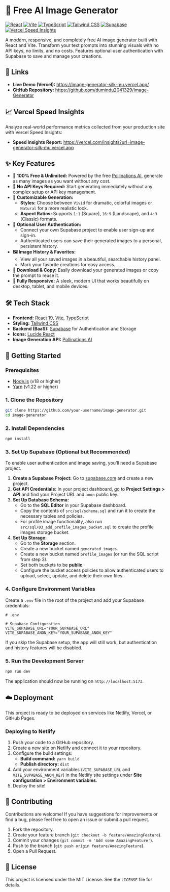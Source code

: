 # 🎨 Free AI Image Generator

[![React](https://img.shields.io/badge/React-19-blue?style=for-the-badge&logo=react)](https://react.dev/)
[![Vite](https://img.shields.io/badge/Vite-5-purple?style=for-the-badge&logo=vite)](https://vitejs.dev/)
[![TypeScript](https://img.shields.io/badge/TypeScript-5-blue?style=for-the-badge&logo=typescript)](https://www.typescriptlang.org/)
[![Tailwind CSS](https://img.shields.io/badge/Tailwind_CSS-3-cyan?style=for-the-badge&logo=tailwindcss)](https://tailwindcss.com/)
[![Supabase](https://img.shields.io/badge/Supabase-2-green?style=for-the-badge&logo=supabase)](https://supabase.com/)
[![Vercel Speed Insights](https://img.shields.io/badge/Speed%20Insights-View%20Report-0F172A?logo=vercel&logoColor=white&style=for-the-badge)](https://vercel.com/insights?url=image-generator-silk-mu.vercel.app)

A modern, responsive, and completely free AI image generator built with React and Vite. Transform your text prompts into stunning visuals with no API keys, no limits, and no costs. Features optional user authentication with Supabase to save and manage your creations.

## 🔗 Links

-   **Live Demo (Vercel):** https://image-generator-silk-mu.vercel.app/
-   **GitHub Repository:** https://github.com/dumindu2041329/Image-Generator

## 📈 Vercel Speed Insights

Analyze real-world performance metrics collected from your production site with Vercel Speed Insights:

-   **Speed Insights Report:** https://vercel.com/insights?url=image-generator-silk-mu.vercel.app

## ✨ Key Features

-   **🚀 100% Free & Unlimited:** Powered by the free [Pollinations AI](https://pollinations.ai/), generate as many images as you want without any cost.
-   **🔑 No API Keys Required:** Start generating immediately without any complex setup or API key management.
-   **🎨 Customizable Generation:**
    -   **Styles:** Choose between `Vivid` for dramatic, colorful images or `Natural` for a more realistic look.
    -   **Aspect Ratios:** Supports `1:1` (Square), `16:9` (Landscape), and `4:3` (Classic) formats.
-   **👤 Optional User Authentication:**
    -   Connect your own Supabase project to enable user sign-up and sign-in.
    -   Authenticated users can save their generated images to a personal, persistent history.
-   **🖼️ Image History & Favorites:**
    -   View all your saved images in a beautiful, searchable history panel.
    -   Mark your favorite creations for easy access.
-   **💾 Download & Copy:** Easily download your generated images or copy the prompt to reuse it.
-   **📱 Fully Responsive:** A sleek, modern UI that works beautifully on desktop, tablet, and mobile devices.

## 🛠️ Tech Stack

-   **Frontend:** [React 19](https://react.dev/), [Vite](https://vitejs.dev/), [TypeScript](https://www.typescriptlang.org/)
-   **Styling:** [Tailwind CSS](https://tailwindcss.com/)
-   **Backend (BaaS):** [Supabase](https://supabase.com/) for Authentication and Storage
-   **Icons:** [Lucide React](https://lucide.dev/guide/packages/lucide-react)
-   **Image Generation API:** [Pollinations AI](https://pollinations.ai/)

## 🚀 Getting Started

### Prerequisites

-   [Node.js](https://nodejs.org/en/) (v18 or higher)
-   [Yarn](https://yarnpkg.com/) (v1.22 or higher)

### 1. Clone the Repository

```bash
git clone https://github.com/your-username/image-generator.git
cd image-generator
```

### 2. Install Dependencies

```bash
npm install
```

### 3. Set Up Supabase (Optional but Recommended)

To enable user authentication and image saving, you'll need a Supabase project.

1.  **Create a Supabase Project:** Go to [supabase.com](https://supabase.com/) and create a new project.
2.  **Get API Credentials:** In your project dashboard, go to **Project Settings > API** and find your Project URL and `anon` public key.
3.  **Set Up Database Schema:**
    -   Go to the **SQL Editor** in your Supabase dashboard.
    -   Copy the contents of `src/sql/schema.sql` and run it to create the necessary tables and policies.
    -   For profile image functionality, also run `src/sql/03_add_profile_images_bucket.sql` to create the profile images storage bucket.
4.  **Set Up Storage:**
    -   Go to the **Storage** section.
    -   Create a new bucket named `generated_images`.
    -   Create a new bucket named `profile_images` (or run the SQL script from step 3).
    -   Set both buckets to be **public**.
    -   Configure the bucket access policies to allow authenticated users to upload, select, update, and delete their own files.

### 4. Configure Environment Variables

Create a `.env` file in the root of the project and add your Supabase credentials:

```env
# .env

# Supabase Configuration
VITE_SUPABASE_URL="YOUR_SUPABASE_URL"
VITE_SUPABASE_ANON_KEY="YOUR_SUPABASE_ANON_KEY"
```

If you skip the Supabase setup, the app will still work, but authentication and history features will be disabled.

### 5. Run the Development Server

```bash
npm run dev
```

The application should now be running on `http://localhost:5173`.

## ☁️ Deployment

This project is ready to be deployed on services like Netlify, Vercel, or GitHub Pages.

### Deploying to Netlify

1.  Push your code to a GitHub repository.
2.  Create a new site on Netlify and connect it to your repository.
3.  Configure the build settings:
    -   **Build command:** `yarn build`
    -   **Publish directory:** `dist`
4.  Add your environment variables (`VITE_SUPABASE_URL` and `VITE_SUPABASE_ANON_KEY`) in the Netlify site settings under **Site configuration > Environment variables**.
5.  Deploy the site!

## 🤝 Contributing

Contributions are welcome! If you have suggestions for improvements or find a bug, please feel free to open an issue or submit a pull request.

1.  Fork the repository.
2.  Create your feature branch (`git checkout -b feature/AmazingFeature`).
3.  Commit your changes (`git commit -m 'Add some AmazingFeature'`).
4.  Push to the branch (`git push origin feature/AmazingFeature`).
5.  Open a Pull Request.

## 📄 License

This project is licensed under the MIT License. See the `LICENSE` file for details.
